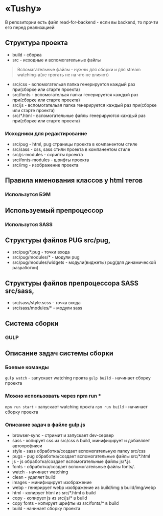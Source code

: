 # «Tushy»

В репозитории есть файл read-for-backend - если вы backend, то прочти его перед реализацией

## Структура проекта
- build - сборка
- src - исходные и вспомогательные файлы

 >   Вспомагательные файлы - нужны для сборки и для stream watching-а(не трогать не на что не влияют)
- src/css - вспомогательая папка генерируется каждый раз при(сборке или старте проекта)
- src/fonts - вспомогательая папка генерируется каждый раз при(сборке или старте проекта)
- src/js - вспомогательая папка генерируется каждый раз при(сборке или старте проекта)
- src/*.html - вспомогательные файлы генерируются каждый раз при(сборке или старте проекта)


### Исходники для редактирование
- src/pug - html, pug страницы проекта в компанентом стиле 
- src/sass - css, sass стили проекта в компанентом стиле 
- src/js-modules - скрипты проекта
- src/fonts-modules - шрифты проекта
- src/img - изображение проекта


## Правила именования классов у html тегов
###    Использутся БЭМ

## Используемый препроцессор
###    Использутся SASS


## Структуры файлов PUG src/pug,
- src/pug/*.pug - точки входа
- src/pug/modules/* - модули pug
- src/pug/modules/widgets - модули(виджеты) pug(для динамической разработки)

## Структуры файлов препроцессора SASS src/sass,
- src/sass/style.scss - точка входа
- src/sass/modules/* - модули sass

## Cистема сборки
### GULP


## Описание задач системы сборки

### Боевые команды
`gulp watch` - запускает watching прокта
 `gulp build` - начинает сборку проекта

### Можно использовать через npm run *
 `npm run start` - запускает watching прокта
`npm run build` - начинает сборку проекта

### Описание задач в файле gulp.js

- browser-sync - стримит и запускает dev-сервер
- sass - копирует css из src/css в build, минифицирует и добавляет автопрефикси
- style - sass обработка/создает вспомогательную папку src/css
- pugs - pug обработка/создает вспомогательные файлы src/*.html
- js - js обработка/создает вспомогательные файлы js/*.js
- fonts - обработка/создает вспомогательные файлы fonts/*.*
- watch - начинает watching
- clean - удаляет build
- images - минифицирует изображение
- webp - генерирует webp изображение из build/img в build/img/webp
- html - копирует html из src/*.html в build
- copy - копирует js из src/js/* в build
- copy fonts - копирует шрифты из src/fonts/* в build
- build - начинает сборку проекта
